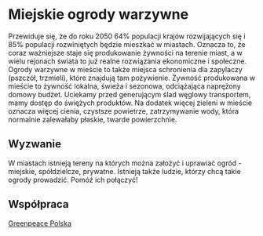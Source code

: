 Miejskie ogrody warzywne
========================

Przewiduje się, że do roku 2050 64% populacji krajów rozwijających się i 85% populacji rozwiniętych będzie mieszkać w miastach. Oznacza to, że coraz ważniejsze staje się produkowanie żywności na terenie miast, a w wielu rejonach świata to już realne rozwiązania ekonomiczne i społeczne. Ogrody warzywne w mieście to także miejsca schronienia dla zapylaczy (pszczół, trzmieli), które znajdują tam pożywienie.
Żywność produkowana w mieście to żywność lokalna, świeża i sezonowa, odciążająca naprężony domowy budżet. Uciekamy przed generującym ślad węglowy transportem, mamy dostęp do świężych produktów. Na dodatek więcej zieleni w mieście oznacza więcej cienia, czystsze powietrze, zatrzymywanie wody, która normalnie zalewałaby płaskie, twarde powierzchnie.

Wyzwanie
--------
W miastach istnieją tereny na których można założyć i uprawiać ogród - miejskie, spółdzielcze, prywatne. Istnieją także ludzie, którzy chcą takie ogrody prowadzić. Pomóż ich połączyć!

Współpraca
----------
[Greenpeace Polska](http://www.greenpeace.org/poland/)
